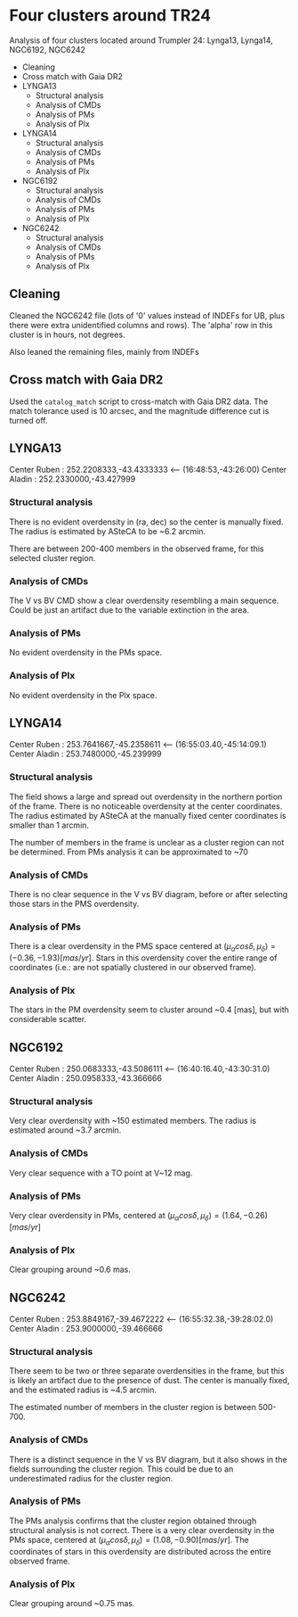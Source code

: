 
# Four clusters around TR24

Analysis of four clusters located around Trumpler 24: Lynga13, Lynga14, NGC6192, NGC6242

<!-- MarkdownTOC -->

- Cleaning
- Cross match with Gaia DR2
- LYNGA13
    - Structural analysis
    - Analysis of CMDs
    - Analysis of PMs
    - Analysis of Plx
- LYNGA14
    - Structural analysis
    - Analysis of CMDs
    - Analysis of PMs
    - Analysis of Plx
- NGC6192
    - Structural analysis
    - Analysis of CMDs
    - Analysis of PMs
    - Analysis of Plx
- NGC6242
    - Structural analysis
    - Analysis of CMDs
    - Analysis of PMs
    - Analysis of Plx

<!-- /MarkdownTOC -->


## Cleaning

Cleaned the NGC6242 file (lots of '0' values instead of INDEFs for UB, plus there were extra unidentified columns and rows). The 'alpha' row in this cluster is in hours, not degrees.

Also leaned the remaining files, mainly from INDEFs


## Cross match with Gaia DR2
Used the `catalog_match` script to cross-match with Gaia DR2 data. The match tolerance used is 10 arcsec, and the magnitude difference cut is turned off.


## LYNGA13

Center Ruben  : 252.2208333,-43.4333333 <-- (16:48:53,-43:26:00)
Center Aladin : 252.2330000,-43.427999

### Structural analysis
There is no evident overdensity in (ra, dec) so the center is manually fixed. The radius is estimated by ASteCA to be ~6.2 arcmin.

There are between 200-400 members in the observed frame, for this selected cluster region.

### Analysis of CMDs
The V vs BV CMD show a clear overdensity resembling a main sequence. Could be just an artifact due to the variable extinction in the area.

### Analysis of PMs
No evident overdensity in the PMs space.

### Analysis of Plx
No evident overdensity in the Plx space.



## LYNGA14

Center Ruben  : 253.7641667,-45.2358611 <-- (16:55:03.40,-45:14:09.1)
Center Aladin : 253.7480000,-45.239999

### Structural analysis
The field shows a large and spread out overdensity in the northern portion of the frame. There is no noticeable overdensity at the center coordinates. The radius estimated by ASteCA at the manually fixed center coordinates is smaller than 1 arcmin.

The number of members in the frame is unclear as a cluster region can not be determined. From PMs analysis it can be approximated to ~70

### Analysis of CMDs
There is no clear sequence in the V vs BV diagram, before or after selecting those stars in the PMS overdensity.

### Analysis of PMs
There is a clear overdensity in the PMS space centered at $(\mu_{\alpha} cos{\delta}, \mu_{\delta}) = (-0.36, -1.93) [mas/yr]$. Stars in this overdensity cover the entire range of coordinates (i.e.: are not spatially clustered in our observed frame).

### Analysis of Plx
The stars in the PM overdensity seem to cluster around ~0.4 [mas], but with considerable scatter.


## NGC6192

Center Ruben  : 250.0683333,-43.5086111 <-- (16:40:16.40,-43:30:31.0)
Center Aladin : 250.0958333,-43.366666

### Structural analysis
Very clear overdensity with ~150 estimated members. The radius is estimated around ~3.7 arcmin.

### Analysis of CMDs
Very clear sequence with a TO point at V~12 mag.

### Analysis of PMs
Very clear overdensity in PMs, centered at $(\mu_{\alpha} cos{\delta}, \mu_{\delta}) = (1.64, -0.26) [mas/yr]$

### Analysis of Plx
Clear grouping around ~0.6 mas.


## NGC6242

Center Ruben  : 253.8849167,-39.4672222 <-- (16:55:32.38,-39:28:02.0)
Center Aladin : 253.9000000,-39.466666

### Structural analysis
There seem to be two or three separate overdensities in the frame, but this is likely an artifact due to the presence of dust. The center is manually fixed, and the estimated radius is ~4.5 arcmin.

The estimated number of members in the cluster region is between 500-700.

### Analysis of CMDs
There is a distinct sequence in the V vs BV diagram, but it also shows in the fields surrounding the cluster region. This could be due to an underestimated radius for the cluster region.

### Analysis of PMs
The PMs analysis confirms that the cluster region obtained through structural analysis is not correct. There is a very clear overdensity in the PMs space, centered at
$(\mu_{\alpha} cos{\delta}, \mu_{\delta}) = (1.08, -0.90) [mas/yr]$. The coordinates of stars in this overdensity are distributed across the entire observed frame.

### Analysis of Plx
Clear grouping around ~0.75 mas.